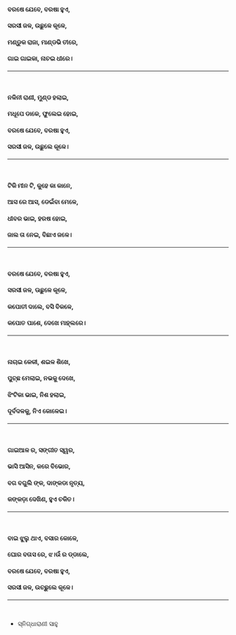 #### ବରଷେ ଯେବେ, ବରଷା ହୁଏ,
#### ସରସୀ ଜଳ, ଉଛୁଳେ କୂଳେ,
#### ମଣ୍ଡୁକ ରାଜା, ମାଣ୍ଡଭି ତୀରେ,
#### ଗାଇ ଗାଇକା, ନାଚଇ ଧୀରେ।
***
<br>

#### ନଳିନୀ ରାଣୀ, ମୁଣ୍ଡ ହଲାଇ,
#### ମଧୂପେ ଡାକେ, ଫୁଲେଇ ହୋଇ,
#### ବରଷେ ଯେବେ, ବରଷା ହୁଏ,
#### ସରସୀ ଜଳ, ଉଛୁଲେ କୂଳେ।
***
<br>

#### ଟିକି ମୀନ ଟି, କୁହେ କା କାନେ,
#### ଆସ ରେ ଆସ, ଡେଇଁବା ମେଳେ,
#### ଧୀବର ଭାଇ, ହରଷ ହୋଇ,
#### ଜାଲ ତା ନେଇ, ବିଛାଏ ଜଳେ।
***
<br>

#### ବରଷେ ଯେବେ, ବରଷା ହୁଏ,
#### ସରସୀ ଜଳ, ଊଛୁଳେ କୂଳେ,
#### କପୋତୀ ଦାଲେ, ବସି ବିକଳେ,
#### କପୋତ ପାଶେ, ଦେଖେ ମାହ୍ଲରେ।
***
<br>

#### ନାଚାଇ କେକୀ, ଶଇଳ ଶିଖେ,
#### ପୁଚ୍ଛ ମେଲାଇ, ନଭକୁ ଦେଖେ,
#### ଝିଂଟିକା ଭାଇ, ନିଶ ହଲାଇ,
#### ଦୂର୍ବଦଳକୁ, ନିଏ କୋଳେଇ।
***
<br>

#### ଗାଇଆଳ ର, ସଙ୍ଗୀତ ସ୍ୱର,
#### ଭାସି ଆସିନ, କରେ ବିଭୋର,
#### ବଗ ବଗୁଲି ଙ୍କ, ଦାଙ୍କଡା ନୃତ୍ୟ,
#### କଙ୍କଡ଼ା ଦେଖିଣ, ହୁଏ ଚକିତ।
***
<br>

#### ବାଇ ଝୁଲୁ ଥାଏ, ବସାର କୋଳେ,
#### ଘୋର ବତାସ ରେ, ଝ।ଉଁ ର ଡ୍ଡାଲେ,
#### ବରଷେ ଯେବେ, ବରଷା ହୁଏ,
#### ସରସୀ ଜଳ, ଉଚ୍ଛୁଲେ କୂଳେ।
***
<br>

- ସ୍ନିଗ୍ଧାରାଣୀ ସାହୁ
